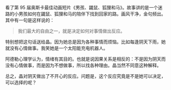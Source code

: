 看了第 95 届奥斯卡最佳动画短片《男孩、鼹鼠、狐狸和马》。故事讲的是一个迷路的小男孩如何在鼹鼠、狐狸和马的陪伴下找到回家的路。画风干净，金句频出。其中有一句是这样说的：

> 我们最大的自由之一，就是决定如何对事情做出反应。

特别想把这句话送给晶。因为她总是因为各种事情而烦恼。比如每逢阴天下雨，她就没有心情做事。我笑她是一个太阳能充电机器人。

阿德勒心理学认为，情绪有其目的。也就是说因果关系是相反的：不是因为阴天而没有心情做事，而是因为不想做事，所以找各种理由。晶当然不同意这种解释。

总之，晶对阴天做出了不开心的反应。问题是，这个反应究竟是不是她可以决定，可以选择的呢？

